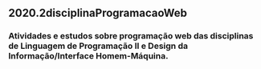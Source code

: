 ## 2020.2disciplinaProgramacaoWeb

### Atividades e estudos sobre programação web das disciplinas de Linguagem de Programação II e Design da Informação/Interface Homem-Máquina.
